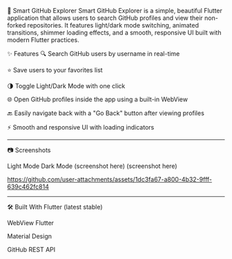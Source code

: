 📱 Smart GitHub Explorer
Smart GitHub Explorer is a simple, beautiful Flutter application that allows users to search GitHub profiles and view their non-forked repositories.
It features light/dark mode switching, animated transitions, shimmer loading effects, and a smooth, responsive UI built with modern Flutter practices.

✨ Features
🔍 Search GitHub users by username in real-time

⭐ Save users to your favorites list

🌗 Toggle Light/Dark Mode with one click

🌐 Open GitHub profiles inside the app using a built-in WebView

🔙 Easily navigate back with a "Go Back" button after viewing profiles

⚡ Smooth and responsive UI with loading indicators

----------------------------------------------------

📷 Screenshots

Light Mode	Dark Mode
(screenshot here)	(screenshot here)

https://github.com/user-attachments/assets/1dc3fa67-a800-4b32-9fff-639c462fc814

---------------------------------------------------

🛠 Built With
Flutter (latest stable)

WebView Flutter

Material Design

GitHub REST API
